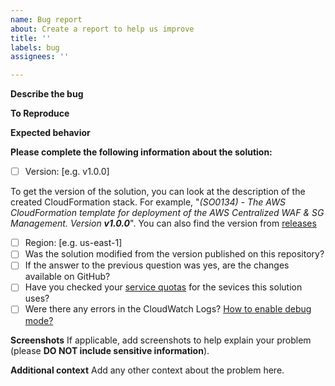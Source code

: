 ```yaml
---
name: Bug report
about: Create a report to help us improve
title: ''
labels: bug
assignees: ''

---
```


**Describe the bug**
<!--- A clear and concise description of what the bug is -->

**To Reproduce**
<!--- Steps to reproduce the behavior -->

**Expected behavior**
<!--- A clear and concise description of what you expected to happen -->

**Please complete the following information about the solution:**
- [ ] Version: [e.g. v1.0.0]

To get the version of the solution, you can look at the description of the created CloudFormation stack. For example, "_(SO0134) - The AWS CloudFormation template for deployment of the AWS Centralized WAF & SG Management. Version **v1.0.0**_". You can also find the version from [releases](https://github.com/awslabs/aws-centralized-waf-and-sg-management/releases)

- [ ] Region: [e.g. us-east-1]
- [ ] Was the solution modified from the version published on this repository?
- [ ] If the answer to the previous question was yes, are the changes available on GitHub?
- [ ] Have you checked your [service quotas](https://docs.aws.amazon.com/general/latest/gr/aws_service_limits.html) for the sevices this solution uses?
- [ ] Were there any errors in the CloudWatch Logs? [How to enable debug mode?](https://github.com/awslabs/aws-centralized-waf-and-sg-management/#enable-debug-mode)

**Screenshots**
If applicable, add screenshots to help explain your problem (please **DO NOT include sensitive information**).

**Additional context**
Add any other context about the problem here.
